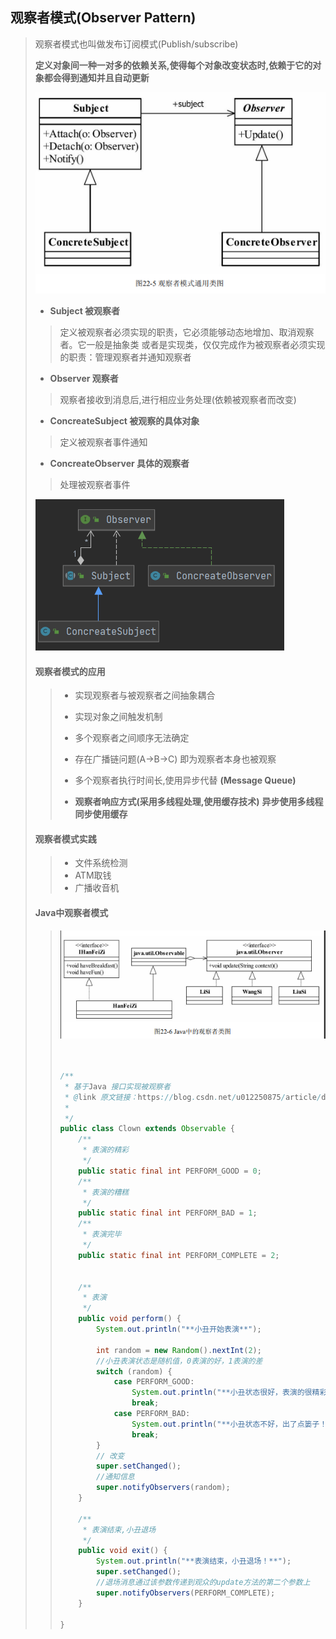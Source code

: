 ## 观察者模式(Observer Pattern)

> 观察者模式也叫做发布订阅模式(Publish/subscribe)
>
> **定义对象间一种一对多的依赖关系,使得每个对象改变状态时,依赖于它的对象都会得到通知并且自动更新**
>
> ![image-20211119103533166](image-20211119103533166.png) 
>
> - **Subject 被观察者**
>
> > 定义被观察者必须实现的职责，它必须能够动态地增加、取消观察者。它一般是抽象类 或者是实现类，仅仅完成作为被观察者必须实现的职责：管理观察者并通知观察者
>
> - **Observer 观察者**
>
> > 观察者接收到消息后,进行相应业务处理(依赖被观察者而改变)
>
> - **ConcreateSubject 被观察的具体对象**
>
> > 定义被观察者事件通知
>
> - **ConcreateObserver 具体的观察者**
>
> > 处理被观察者事件
>
> ![image-20211119110417244](image-20211119110417244.png) 
>
> #### **观察者模式的应用**
>
> > - 实现观察者与被观察者之间抽象耦合
> > - 实现对象之间触发机制
> >
> > - 多个观察者之间顺序无法确定
> > - 存在广播链问题(A->B->C) 即为观察者本身也被观察
> > - 多个观察者执行时间长,使用异步代替 **(Message Queue)**
> > - **观察者响应方式(采用多线程处理,使用缓存技术)**  **异步使用多线程  同步使用缓存**
>
> #### **观察者模式实践**
>
> > - 文件系统检测
> > - ATM取钱
> > - 广播收音机
>
> #### **Java中观察者模式**
>
> > ![image-20211119111312016](image-20211119111312016.png) 
> >
> > ~~~java
> >
> > 
> > /**
> >  * 基于Java 接口实现被观察者
> >  * @link 原文链接：https://blog.csdn.net/u012250875/article/details/77747878
> >  *
> >  */
> > public class Clown extends Observable {
> >     /**
> >      * 表演的精彩
> >      */
> >     public static final int PERFORM_GOOD = 0;
> >     /**
> >      * 表演的糟糕
> >      */
> >     public static final int PERFORM_BAD = 1;
> >     /**
> >      * 表演完毕
> >      */
> >     public static final int PERFORM_COMPLETE = 2;
> > 
> > 
> >     /**
> >      * 表演
> >      */
> >     public void perform() {
> >         System.out.println("**小丑开始表演**");
> > 
> >         int random = new Random().nextInt(2);
> >         //小丑表演状态是随机值，0表演的好，1表演的差
> >         switch (random) {
> >             case PERFORM_GOOD:
> >                 System.out.println("**小丑状态很好，表演的很精彩！**");
> >                 break;
> >             case PERFORM_BAD:
> >                 System.out.println("**小丑状态不好，出了点篓子！**");
> >                 break;
> >         }
> >         // 改变
> >         super.setChanged();
> >         //通知信息
> >         super.notifyObservers(random);
> >     }
> > 
> >     /**
> >      * 表演结束,小丑退场
> >      */
> >     public void exit() {
> >         System.out.println("**表演结束，小丑退场！**");
> >         super.setChanged();
> >         //退场消息通过该参数传递到观众的update方法的第二个参数上
> >         super.notifyObservers(PERFORM_COMPLETE);
> >     }
> > 
> > }
> > 
> > ~~~
> >
> > 


